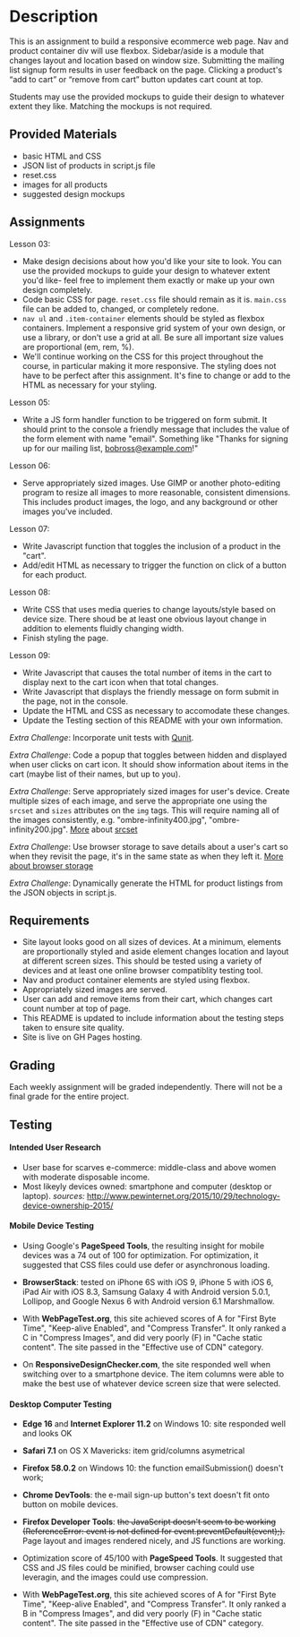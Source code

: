 # Description

This is an assignment to build a responsive ecommerce web page. Nav and product container div will use flexbox. Sidebar/aside is a module that changes layout and location based on window size. Submitting the mailing list signup form results in user feedback on the page. Clicking a product's “add to cart” or “remove from cart” button updates cart count at top.

Students may use the provided mockups to guide their design to whatever extent they like. Matching the mockups is not required.

## Provided Materials

  - basic HTML and CSS
  - JSON list of products in script.js file
  - reset.css
  - images for all products
  - suggested design mockups

## Assignments

Lesson 03:

  - Make design decisions about how you'd like your site to look. You can use the provided mockups to guide your design to whatever extent you'd like- feel free to implement them exactly or make up your own design completely.
  - Code basic CSS for page. `reset.css` file should remain as it is. `main.css` file can be added to, changed, or completely redone.
  - `nav ul` and `.item-container` elements should be styled as flexbox containers. Implement a responsive grid system of your own design, or use a library, or don't use a grid at all. Be sure all important size values are proportional (em, rem, %).
  - We'll continue working on the CSS for this project throughout the course, in particular making it more responsive. The styling does not have to be perfect after this assignment. It's fine to change or add to the HTML as necessary for your styling.

Lesson 05:

  - Write a JS form handler function to be triggered on form submit. It should print to the console a friendly message that includes the value of the form element with name "email". Something like "Thanks for signing up for our mailing list, bobross@example.com!"

Lesson 06:

  - Serve appropriately sized images. Use GIMP or another photo-editing program to resize all images to more reasonable, consistent dimensions. This includes product images, the logo, and any background or other images you've included.

Lesson 07:

  - Write Javascript function that toggles the inclusion of a product in the "cart".
  - Add/edit HTML as necessary to trigger the function on click of a button for each product.

Lesson 08:

  - Write CSS that uses media queries to change layouts/style based on device size. There shoud be at least one obvious layout change in addition to elements fluidly changing width.
  - Finish styling the page.

Lesson 09:

  - Write Javascript that causes the total number of items in the cart to display next to the cart icon when that total changes.
  - Write Javascript that displays the friendly message on form submit in the page, not in the console.
  - Update the HTML and CSS as necessary to accomodate these changes.
  - Update the Testing section of this README with your own information.

*Extra Challenge*: Incorporate unit tests with [Qunit](https://qunitjs.com/).

*Extra Challenge*: Code a popup that toggles between hidden and displayed when user clicks on cart icon. It should show information about items in the cart (maybe list of their names, but up to you).

*Extra Challenge*: Serve appropriately sized images for user's device. Create multiple sizes of each image, and serve the appropriate one using the `srcset` and `sizes` attributes on the `img` tags. This will require naming all of the images consistently, e.g. "ombre-infinity400.jpg", "ombre-infinity200.jpg". [More](https://css-tricks.com/responsive-images-youre-just-changing-resolutions-use-srcset/) about [srcset](https://developer.mozilla.org/en-US/docs/Web/HTML/Element/img)

*Extra Challenge*: Use browser storage to save details about a user's cart so when they revisit the page, it's in the same state as when they left it. [More about browser storage](https://www.w3schools.com/html/html5_webstorage.asp)

*Extra Challenge*: Dynamically generate the HTML for product listings from the JSON objects in script.js.

## Requirements

  - Site layout looks good on all sizes of devices. At a minimum, elements are proportionally styled and aside element changes location and layout at different screen sizes. This should be tested using a variety of devices and at least one online browser compatiblity testing tool.
  - Nav and product container elements are styled using flexbox.
  - Appropriately sized images are served.
  - User can add and remove items from their cart, which changes cart count number at top of page.
  - This README is updated to include information about the testing steps taken to ensure site quality.
  - Site is live on GH Pages hosting.

## Grading
Each weekly assignment will be graded independently. There will not be a final grade for the entire project.

## Testing

#### Intended User Research
- User base for scarves e-commerce: middle-class and above women with moderate disposable income.
- Most likeyly devices owned: smartphone and computer (desktop or laptop).
_sources:_ http://www.pewinternet.org/2015/10/29/technology-device-ownership-2015/

#### Mobile Device Testing
- Using Google's **PageSpeed Tools**, the resulting insight for mobile devices was a 74 out of 100 for optimization. For optimization, it suggested that CSS files could use  defer or asynchronous loading.

- **BrowserStack**: tested on iPhone 6S with iOS 9, iPhone 5 with iOS 6, iPad Air with iOS 8.3, Samsung Galaxy 4 with Android version 5.0.1, Lollipop, and Google Nexus 6 with Android version 6.1 Marshmallow.

- With **WebPageTest.org**, this site achieved scores of A for "First Byte Time", "Keep-alive Enabled", and "Compress Transfer". It only ranked a C in "Compress Images", and did very poorly (F) in "Cache static content". The site passed in the "Effective use of CDN" category.

- On **ResponsiveDesignChecker.com**, the site responded well when switching over to a smartphone device. The item columns were able to make the best use of whatever device screen size that were selected.

#### Desktop Computer Testing
- **Edge 16** and **Internet Explorer 11.2** on Windows 10: site responded well and looks OK
- **Safari 7.1** on OS X Mavericks: item grid/columns asymetrical
- **Firefox 58.0.2** on Windows 10: the function emailSubmission() doesn't work;

- **Chrome DevTools**: the e-mail sign-up button's text doesn't fit onto button on mobile devices.
- **Firefox Developer Tools**: ~~the JavaScript doesn't seem to be working (ReferenceError: event is not defined for event.preventDefault(event);).~~ Page layout and images rendered nicely, and JS functions are working. 

- Optimization score of 45/100 with **PageSpeed Tools**. It suggested that CSS and JS files could be minified, browser caching could use leveragin, and the images could use compression.

- With **WebPageTest.org**, this site achieved scores of A for "First Byte Time", "Keep-alive Enabled", and "Compress Transfer". It only ranked a B in "Compress Images", and did very poorly (F) in "Cache static content". The site passed in the "Effective use of CDN" category.